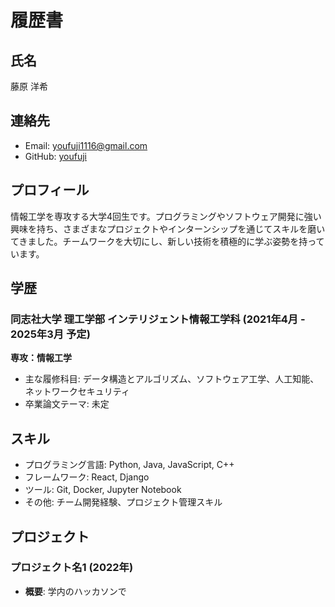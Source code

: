 # 履歴書

## 氏名
藤原 洋希

## 連絡先
- Email: youfuji1116@gmail.com
- GitHub: [youfuji](https://github.com/youfuji)

## プロフィール
情報工学を専攻する大学4回生です。プログラミングやソフトウェア開発に強い興味を持ち、さまざまなプロジェクトやインターンシップを通じてスキルを磨いてきました。チームワークを大切にし、新しい技術を積極的に学ぶ姿勢を持っています。

## 学歴
### 同志社大学 理工学部 インテリジェント情報工学科 (2021年4月 - 2025年3月 予定)
**専攻：情報工学**

- 主な履修科目: データ構造とアルゴリズム、ソフトウェア工学、人工知能、ネットワークセキュリティ
- 卒業論文テーマ: 未定

## スキル
- プログラミング言語: Python, Java, JavaScript, C++
- フレームワーク: React, Django
- ツール: Git, Docker, Jupyter Notebook
- その他: チーム開発経験、プロジェクト管理スキル

## プロジェクト
### プロジェクト名1 (2022年)
- **概要**: 学内のハッカソンで
